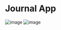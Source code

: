 # Journal App
![image](https://user-images.githubusercontent.com/102826158/209846451-b8d9dbd9-a1fb-456a-838e-4e6c4a14faa1.png)
![image](https://user-images.githubusercontent.com/102826158/209846539-e54ac6a3-9858-4de6-89fc-33013b303ba2.png)

